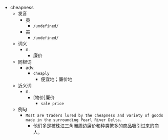- cheapness
  - 发音
    - 英
      - `/undefined/`
    - 美
      - `/undefined/`
  - 词义
    - n.
      - 廉价
  - 同根词
    - adv.
      - `cheaply`
        - 便宜地；廉价地
  - 近义词
    - n.
      - [物价]廉价
        - `sale price`
  - 例句
    - `Most are traders lured by the cheapness and variety of goods made in the surrounding Pearl River Delta.`
      - 他们多是被珠江三角洲周边廉价和种类繁多的商品吸引过来的商人。

